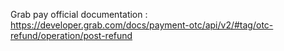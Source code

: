 Grab pay official documentation : https://developer.grab.com/docs/payment-otc/api/v2/#tag/otc-refund/operation/post-refund
